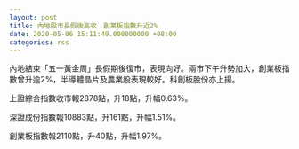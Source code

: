 ```yaml
---
layout: post
title: 內地股市長假後高收　創業板指數升近2%
date: 2020-05-06 15:11:49.000000000 +08:00
categories: rss
---
```


內地結束「五一黃金周」長假期後復市，表現向好。兩市下午升勢加大，創業板指數曾升逾2%，半導體晶片及農業股表現較好。科創板股份亦上揚。

上證綜合指數收市報2878點，升18點，升幅0.63%。

深證成份指數報10883點，升161點，升幅1.51%。

創業板指數報2110點，升40點，升幅1.97%。
